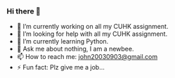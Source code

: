 ### Hi there 👋

- 🔭 I’m currently working on all my CUHK assignment.
- 🤔 I’m looking for help with all my CUHK assignment.
- 🌱 I’m currently learning Python.
- 💬 Ask me about nothing, I am a newbee.
- 📫 How to reach me: john20030903@gmail.com
- ⚡ Fun fact: Plz give me a job...
